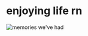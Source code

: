 # enjoying life rn
![memories we've had](https://media.discordapp.net/attachments/1131665587882430575/1207764181143781396/PXL_20240214_1044419002.jpg?ex=65e0d50b&is=65ce600b&hm=a81c658bd4f5a2151bdca625b07556f956c6c3319be55bcb5aa877c3cad991f9&)
